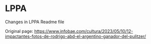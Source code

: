 # LPPA
Changes in LPPA Readme file

Original page: 
https://www.infobae.com/cultura/2023/05/10/12-impactantes-fotos-de-rodrigo-abd-el-argentino-ganador-del-pulitzer/